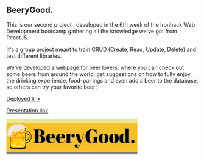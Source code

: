 ## BeeryGood.

This is our second project , developed in the 6th week of the Ironhack Web Development bootcamp gathering all the knowledge we've got from ReactJS.

It's a group project meant to train CRUD (Create, Read, Update, Delete) and test different libraries.

We've developed a webpage for beer lovers, where you can check out some beers from around the world, get suggestions on how to fully enjoy the drinking experience, food-pairings and even add a beer to the database, so others can try your favorite beer!

[Deployed link](deploy)

[Presentation link](https://www.canva.com/design/DAFFsUmgNFg/oiehVEsK0omzxBeuBtklZg/edit?utm_content=DAFFsUmgNFg&utm_campaign=designshare&utm_medium=link2&utm_source=sharebutton)

![logo](https://github.com/ykztenoks/beer-project/blob/main/src/Assets/images/logobeery.PNG)
